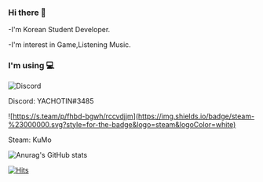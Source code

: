 ### Hi there 👋

-I'm Korean Student Developer.

-I'm interest in Game,Listening Music.

### I'm using 💻

![Discord](https://img.shields.io/badge/Discord-%235865F2.svg?style=for-the-badge&logo=discord&logoColor=white)

Discord: YACHOTIN#3485

![https://s.team/p/fhbd-bgwh/rccvdjjm](https://img.shields.io/badge/steam-%23000000.svg?style=for-the-badge&logo=steam&logoColor=white)

Steam: KuMo

![Anurag's GitHub stats](https://github-readme-stats.vercel.app/api?username=YACHOTIN&show_icons=true&theme=radical)

[![Hits](https://hits.seeyoufarm.com/api/count/incr/badge.svg?url=https%3A%2F%2Fgithub.com%2FYACHOTIN&count_bg=%2379C83D&title_bg=%23555555&icon=&icon_color=%23E7E7E7&title=hits&edge_flat=false)](https://hits.seeyoufarm.com)

